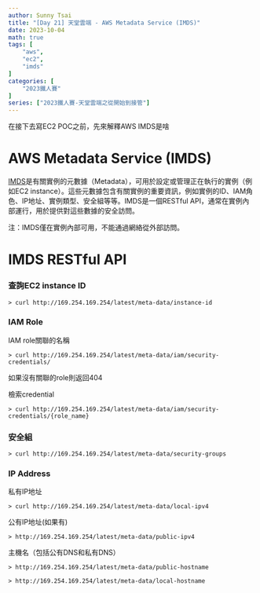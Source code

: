 ```yaml
---
author: Sunny Tsai
title: "[Day 21] 天堂雲端 - AWS Metadata Service (IMDS)"
date: 2023-10-04
math: true
tags: [
    "aws",
    "ec2",
    "imds"
]
categories: [
    "2023鐵人賽"
]
series: ["2023鐵人賽-天堂雲端之從開始到接管"]
---
```

在接下去寫EC2 POC之前，先來解釋AWS IMDS是啥
# AWS Metadata Service (IMDS)
[IMDS](https://docs.aws.amazon.com/AWSEC2/latest/UserGuide/ec2-instance-metadata.html)是有關實例的元數據（Metadata），可用於設定或管理正在執行的實例（例如EC2 instance）。這些元數據包含有關實例的重要資訊，例如實例的ID、IAM角色、IP地址、實例類型、安全組等等。IMDS是一個RESTful API，通常在實例內部運行，用於提供對這些數據的安全訪問。

注：IMDS僅在實例內部可用，不能通過網絡從外部訪問。

# IMDS RESTful API
### 查詢EC2 instance ID
```shell
> curl http://169.254.169.254/latest/meta-data/instance-id
```

### IAM Role
IAM role關聯的名稱
```shell
> curl http://169.254.169.254/latest/meta-data/iam/security-credentials/
```
如果沒有關聯的role則返回404


檢索credential
```shell
> curl http://169.254.169.254/latest/meta-data/iam/security-credentials/{role_name}
```

### 安全組
```shell
> curl http://169.254.169.254/latest/meta-data/security-groups
```

### IP Address
私有IP地址
```shell
> curl http://169.254.169.254/latest/meta-data/local-ipv4
```

公有IP地址(如果有)
```shell
> http://169.254.169.254/latest/meta-data/public-ipv4
```

主機名（包括公有DNS和私有DNS）
```shell
> http://169.254.169.254/latest/meta-data/public-hostname
```

```shell
> http://169.254.169.254/latest/meta-data/local-hostname
```
